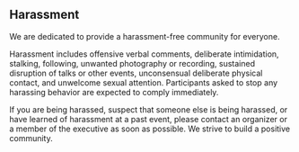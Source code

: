 ## Harassment

We are dedicated to provide a harassment-free community for everyone.

Harassment includes offensive verbal comments, deliberate intimidation, stalking, following, unwanted photography or recording, sustained disruption of talks or other events, unconsensual deliberate physical contact, and unwelcome sexual attention. Participants asked to stop any harassing behavior are expected to comply immediately.

If you are being harassed, suspect that someone else is being harassed, or have learned of harassment at a past event, please contact an organizer or a member of the executive as soon as possible. We strive to build a positive community.
